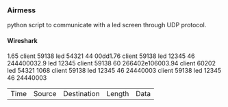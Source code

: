 <h3>Airmess </h3>
<p> python script to communicate with a led screen through UDP protocol.</p>
<h4>Wireshark</h4>
<table>
<tr> <td>Time</td>	<td>Source</td>	<td>Destination</td>	<td>Length</td>	<td>Data</td></tr>	
<tr>1.65		client	59138		led	54321		44	00dd</tr>

<tr>1.76		client	59138		led	12345		46	24440003</tr>
<tr>2.9		led	12345		client	59138		60	266402e10600</tr>

<tr>3.94		client	60202		led 	54321		1068	</tr>

<tr>		client	59138		led	12345		46	24440003 </tr>
<tr>		client 	59138		led 	12345		46	24440003 </tr>


</table>
